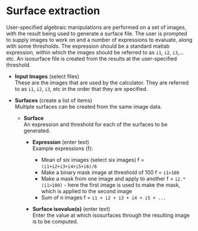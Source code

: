# Surface extraction  
User-specified algebraic manipulations are performed on a set of images, with the result being used to generate a surface file. The user is prompted to supply images to work on and a number of expressions to evaluate, along with some thresholds. The expression should be a standard matlab expression, within which the images should be referred to as ``i1``, ``i2``, ``i3``,... etc. An isosurface file is created from the results at the user-specified threshold.

* **Input Images** (select files)  
These are the images that are used by the calculator.
They are referred to as ``i1``, ``i2``, ``i3``, etc in the order that they are specified.

* **Surfaces** (create a list of items)  
Multiple surfaces can be created from the same image data.

    * **Surface**   
    An expression and threshold for each of the surfaces to be generated.

        * **Expression** (enter text)  
        Example expressions (f):
            * Mean of six images (select six images)
               f = ``(i1+i2+i3+i4+i5+i6)/6``
            * Make a binary mask image at threshold of 100
               f = ``i1>100``
            * Make a mask from one image and apply to another
               f = ``i2.*(i1>100)``
                     - here the first image is used to make the mask, which is applied to the second image
            * Sum of n images
               f = ``i1 + i2 + i3 + i4 + i5 + ...``

        * **Surface isovalue(s)** (enter text)  
        Enter the value at which isosurfaces through the resulting image is to be computed.
